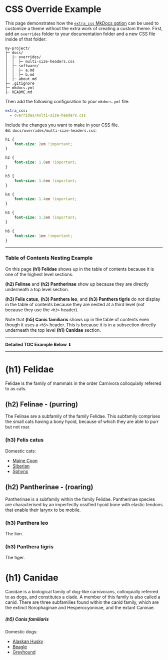 # CSS Override Example

This page demonstrates how the [`extra_css` MkDocs option](https://www.mkdocs.org/user-guide/customizing-your-theme/#using-the-docs_dir) can be used to customize a theme without the extra work of creating a custom theme.  First, add an `overrides` folder to your documentation folder and a new CSS file inside of that folder:

```text
my-project/
├─ docs/
│  ├─ overrides/
│  │  ├─ multi-size-headers.css
│  ├─ software/
│  │  ├─ a.md
│  │  ├─ b.md
│  ├─ about.md
├─ .gitignore
├─ mkdocs.yml
├─ README.md

```

Then add the following configuration to your `mkdocs.yml` file:
```yaml
extra_css: 
  - overrides/multi-size-headers.css
```

Include the changes you want to make in your CSS file.  
ex: `docs/overrides/multi-size-headers.css`:

```css
h1 {
    font-size: 2em !important;
}

h2 {
    font-size: 1.8em !important;
}

h3 {
    font-size: 1.6em !important;
}

h4 {
    font-size: 1.4em !important;
}

h5 {
    font-size: 1.2em !important;
}

h6 {
    font-size: 1em !important;
}
```

---

### Table of Contents Nesting Example
On this page **(h1) Felidae** shows up in the table of contents because it is one of the highest level sections.  

**(h2) Felinae** and **(h2) Pantherinae** show up because they are directly underneath a top level section.  

**(h3) Felis catus**, **(h3) Panthera leo**, and **(h3) Panthera tigris** do *not* display in the table of contents because they are nested at a third level (not because they use the `<h3>` header).  

Note that **(h5) Canis familiaris** shows up in the table of contents even though it uses a `<h5>` header.  This is because it is in a subsection directly underneath the top level **(h1) Canidae** section.

<hr>
<strong>Detailed TOC Example Below</strong> <span>&#11015;</span>
<hr>

# (h1) Felidae 

Felidae is the family of mammals in the order Carnivora colloquially referred to as cats.

## (h2) Felinae - (purring)
The Felinae are a subfamily of the family Felidae. This subfamily comprises the small cats having a bony hyoid, because of which they are able to purr but not roar.

### (h3) Felis catus
Domestic cats:  
- [Maine Coon](https://en.wikipedia.org/wiki/Maine_Coon)  
- [Siberian](https://en.wikipedia.org/wiki/Siberian_cat)  
- [Sphynx](https://en.wikipedia.org/wiki/Sphynx_cat)  

## (h2) Pantherinae - (roaring)
Pantherinae is a subfamily within the family Felidae.  Pantherinae species are characterised by an imperfectly ossified hyoid bone with elastic tendons that enable their larynx to be mobile.

### (h3) Panthera leo 
The lion.

### (h3) Panthera tigris 
The tiger.

# (h1) Canidae

Canidae is a biological family of dog-like carnivorans, colloquially referred to as dogs, and constitutes a clade. A member of this family is also called a canid.  There are three subfamilies found within the canid family, which are the extinct Borophaginae and Hesperocyoninae, and the extant Caninae.

##### (h5) Canis familiaris
Domestic dogs:  
- [Alaskan Husky](https://en.wikipedia.org/wiki/Alaskan_husky)  
- [Beagle](https://en.wikipedia.org/wiki/Beagle)  
- [Greyhound](https://en.wikipedia.org/wiki/Greyhound)  



